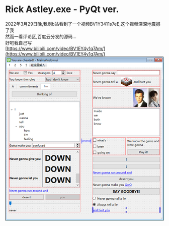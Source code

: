 # Rick Astley.exe - PyQt ver.
2022年3月29日晚,我刷b站看到了一个视频BV1Y3411s7eE,这个视频深深地震撼了我  
然而一看评论区,百度云分发的源码...  
好吧我自己写  
[https://www.bilibili.com/video/BV1EY4y1q7Am/](https://www.bilibili.com/video/BV1EY4y1q7Am/)  
![ui](ui.png)  

